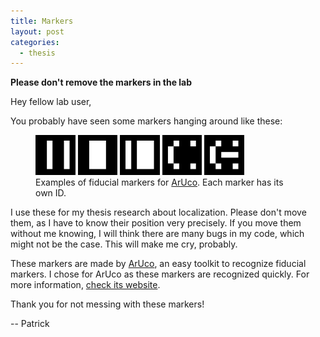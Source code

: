 ```yaml
---
title: Markers
layout: post
categories:
  - thesis
---
```


**Please don't remove the markers in the lab**

Hey fellow lab user,

You probably have seen some markers hanging around like these:

<figure>
<img style="width: 15%; display: inline;" src="/assets/img/aruco/682.jpg" title="ArUco marker 682">
<img style="width: 15%; display: inline;" src="/assets/img/aruco/1023.jpg" title="ArUco marker 1023">
<img style="width: 15%; display: inline;" src="/assets/img/aruco/341.jpg" title="ArUco marker 341">
<img style="width: 15%; display: inline;" src="/assets/img/aruco/514.jpg" title="ArUco marker 514">
<img style="width: 15%; display: inline;" src="/assets/img/aruco/530.jpg" title="ArUco marker 530">
<figcaption>
Examples of fiducial markers for <a href="http://www.uco.es/investiga/grupos/ava/node/26">ArUco</a>.  Each marker has its own ID.
</figcaption>
</figure>

I use these for my thesis research about localization.  Please don't move them, as I have to know their position very precisely.  If you move them without me knowing, I will think there are many bugs in my code, which might not be the case.  This will make me cry, probably.

These markers are made by [ArUco](http://www.uco.es/investiga/grupos/ava/node/26), an easy toolkit to recognize fiducial markers.  I chose for ArUco as these markers are recognized quickly.  For more information, [check its website](http://www.uco.es/investiga/grupos/ava/node/26).

Thank you for not messing with these markers!

 -- Patrick
